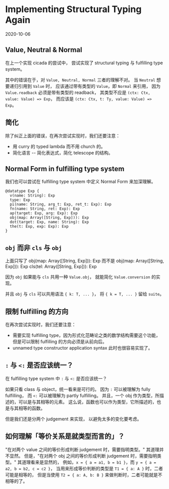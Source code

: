 # Implementing Structural Typing Again

2020-10-06

## Value, Neutral & Normal

在上一个实现 cicada 的尝试中，
尝试实现了 structural typing 与 fulfilling type system。

其中的错误在于，对 `Value, Neutral, Normal` 三者的理解不对。
当 `Neutral` 想要递归引用到 `Value` 时，
应该通过带有类型的 `Value`，即 `Normal` 来引用，
因为 `Value.readback` 必须是带有类型的 readback，
其类型不应是 `(ctx: Ctx, value: Value) => Exp`，
而应该是 `(ctx: Ctx, t: Ty, value: Value) => Exp`。

## 简化

除了纠正上面的错误，在再次尝试实现时，我们还要注意：
- 用 curry 的 typed lambda 而不用 church 的。
- 简化语言 -- 简化表达式，简化 telescope 的结构。

## Normal Form in fulfilling type system

我们也可以尝试在 fulfilling type system 中定义 Normal Form 来加深理解。

``` cicada
@datatype Exp {
  v(name: String): Exp
  type: Exp
  pi(name: String, arg_t: Exp, ret_t: Exp): Exp
  fn(name: String, ret: Exp): Exp
  ap(target: Exp, arg: Exp): Exp
  obj(map: Array([String, Exp])): Exp
  dot(target: Exp, name: String): Exp
  the(t: Exp, exp: Exp): Exp
}
```

## `obj` 而非 `cls` 与 `obj`

上面只写了
  obj(map: Array([String, Exp])): Exp
而不是
  obj(map: Array([String, Exp])): Exp
  cls(tel: Array([String, Exp])): Exp

因为 `obj` 如果能与 `cls` 共用一种 `Value.obj`，
就能简化 `Value.conversion` 的实现。

并且 `obj` 与 `cls` 可以共用语法 `{ k: T, ... }`，
将 `{ k = T, ... }` 留给 `suite`。

## 限制 fulfilling 的方向

在再次尝试实现时，我们还要注意：
- 需要实现 fulfilling type，因为形式化范畴论之类的数学结构需要这个功能，
  但是可以限制 fulfilling 的方向必须是从前向后。
- unnamed type constructor application syntax 此时也很容易实现了。

## `:` 与 `<:` 是否应该统一？

在 fulfilling type system 中 `:` 与 `<:` 是否应该统一？

如果只看 class 与 object，统一看来是可行的。
因为 `:` 可以被理解为 fully fulfilling，
而 `<:` 可以被理解为 partly fulfilling。
并且，一个 obj 作为类型，所描述的，可以是与其相等的元素。
这么说，函数也可以作为类型，它所描述的，也是与其相等的函数。

但是我们还是分两个 judgement 来实现，
以避免太多的变化要考虑。

## 如何理解「等价关系是就类型而言的」？

"在对两个 value 之间的等价形成判断 judgement 时，需要指明类型。" 其道理并不显然。
但是，"在对两个 obj 之间的等价形成判断 judgement 时，需要指明类型。" 其道理看来是显然的，
例如，`x = { a = a1, b = b1 }`，而 `y = { a = a2, b = b2, c = c2 }`，
当用来形成等价判断的类型是 `T1 = { a: A }` 时，二者可能是相等的，
但是当使用 `T2 = { a: A, b: B }` 来做判断时，二者可能就是不相等的了。
